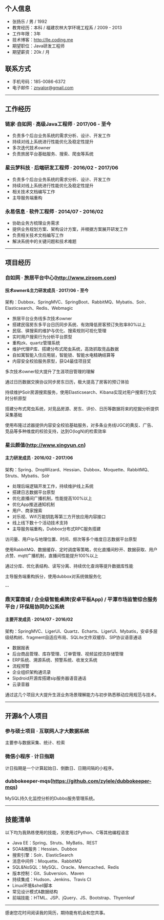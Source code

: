 ## 个人信息

- 张扬乐 / 男 / 1992
- 教育经历：本科 / 福建农林大学环境工程系 / 2009 - 2013
- 工作年限：3年
- 技术博客：http://lle.coding.me
- 期望职位：Java研发工程师
- 期望薪资：20k / 月

## 联系方式

- 手机号码：185-0086-6372
- 电子邮件：znyalor@gmail.com

---

## 工作经历

### 链家·自如网 · 高级Java工程师 · 2017/06 - 至今

- 负责多个后台业务系统的需求分析、设计、开发工作
- 持续对线上系统进行性能优化及稳定性提升
- 多次迭代技术owner
- 负责旅居平台基础服务、搜索、爬虫等系统

### 星云梦科技 · 后端研发工程师 · 2016/02 - 2017/06

- 负责多个后台业务系统的需求分析、设计、开发工作
- 持续对线上系统进行性能优化及稳定性提升
- 相关技术文档编写工作
- 主导服务端重构

### 永易信息 · 软件工程师 · 2014/07 - 2016/02

- 协助业务方梳理业务需求
- 提供业务规划方案、架构设计方案，并根据方案展开研发工作
- 负责相关技术文档编写工作
- 解决系统中的关键问题和技术难题

---

## 项目经历

### 自如网 · 旅居平台中心(http://www.ziroom.com)

#### 技术owner&主力研发成员 · 2017/06 - 至今

架构：Dubbox、SpringMVC、SpringBoot、RabbitMQ、Mybatis、Solr、Elasticsearch、Redis、Webmagic

- 旅居平台业务线多次技术owner
- 搭建民宿房东多平台日历同步系统、有效降低房客预订失败率80%以上
- 民宿、驿搜索的维护与优化、搜索规则可视化管理
- 实时用户搜索行为分析平台原型
- 重构zk、quartz管理系统
- 维护代理IP库、搭建分布式爬虫系统，高效抓取竞品数据
- 自如寓智能入住应用层，智能锁、智能水电精确结算等
- 内容安全校验服务原型，获Q4最佳项目奖

多次技术owner较大提升了生涯项目管理的理解

通过日历数据交换协议同步房东日历，极大提高了房客的预订体验

持续维护Solr房源搜索服务，使用Elasticsearch、Kibana实现对用户搜索行为实时分析原型

搭建分布式爬虫系统，对竞品房源、房东、评价、日历等数据将来的挖掘分析提供采集基础

使用布隆过滤器提供内容安全校验基础服务，对多条业务线UGC的黄反、广告、竞品等多种维度的校验支持，达到O(logN)的检索效率

### 星云颜值(http://www.xingyun.cn)

#### 主力研发成员 · 2016/02 - 2017/06

架构：Spring、DropWizard、Hessian、Dubbox、Moquette、RabbitMQ、Struts、Mybatis、Solr

- 处理后端逻辑开发工作，持续维护线上系统
- 搭建日志数据平台原型
- 优化直播间广播机制，性能提高100%以上
- 优化App推送通知机制
- 用户、商家搜索
- 对乐视、Wifi万能钥匙等第三方开放应用内容接口
- 线上线下数十个活动技术支持
- 主导服务端重构，Dubbox分布式RPC服务搭建

访问量、用户ip与地理位置、时间、频次等多个维度日志数据平台原型

使用RabbitMQ、数据缓存、定时调度等策略，优化直播间秒开、数据获取、用户点赞、mqtt广播机制，直播间性能提升100%以上

通过分库、优化表结构、读写分离、持续优化查询等提升数据库性能

主导服务端重构拆分，使用dubbox对系统做服务化

--

### 鼎天富商城 / 企业级智能桌牌(安卓平板App) / 平潭市场监管综合服务平台 / 环保局协同办公系统

#### 主要开发成员 · 2014/07 - 2016/02

架构：SpringMVC、LigerUI、Quartz、Echarts、LigerUI、Mybatis，安卓多层级结构树、fragment自适应布局、SQLite文件双缓存、SIP协议语音通话

- 数据报表
- 后台商品管理、库存管理、订单管理、视频监控流存储管理
- ERP系统、溯源系统、预警系统、收发文系统
- 流程预警
- 企业组织架构通讯录
- Sipdroid开源库搭建sip服务器语音通话
- 云录音器

通过这几个项目大大提升生涯业务场景理解能力与初步熟悉移动应用规范与技术。

---

## 开源&个人项目

### 参与硕士项目 · 互联网人才大数据系统

主要参与数据采集、统计、检索

### 微信小程序 · 计日指期

计日指期是一个计算起始日、倒数日、日期间隔的小程序。

### dubbokeeper-mqs(https://github.com/zylele/dubbokeeper-mqs)

MySQL持久化监控分析的Dubbo服务管理系统。

---

## 技能清单

以下均为我熟练使用的技能，另使用过Python、C等其他编程语言

- Java EE：Spring、Struts、MyBatis、REST
- SOA&微服务：Hessian、Dubbox
- 搜索引擎：Solr、ElasticSearch
- 消息中间件：Moquette、RabbitMQ
- SQL&NoSQL：MySQL、Oracle、Memcached、Redis
- 版本控制：Git、Subversion、Maven
- 持续集成：Hudson、Jenkins、Travis CI
- Linux环境&shell脚本
- 常见设计模式&数据结构
- 前端技能：HTML、JSP、jQuery、JS、Bootstrap、Thyemleaf

---

感谢您花时间阅读我的简历，期待能有机会和您共事。